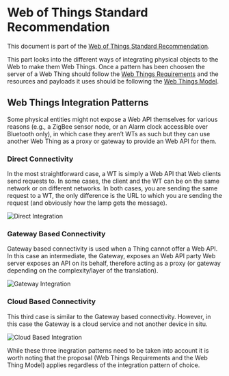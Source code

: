 # Web of Things Standard Recommendation

This document is part of the [Web of Things Standard Recommendation](../).

This part looks into the different ways of integrating physical objects to the Web to make them Web Things. Once a pattern has been choosen the server of a Web Thing should follow the [Web Things Requirements](../web-things-requirements/) and the resources and payloads it uses should be following the [Web Things Model](../web-things-model/).


## Web Things Integration Patterns

Some physical entities might not expose a Web API themselves for various reasons (e.g., a ZigBee sensor node, or an Alarm clock accessible over Bluetooth only), in which case they aren’t WTs as such but they can use another Web Thing as a proxy or gateway to provide an Web API for them.

### Direct Connectivity

In the most straightforward case, a WT is simply a Web API that Web clients send requests to. In some cases, the client and the WT can be on the same network or on different networks. In both cases, you are sending the same request to a WT, the only difference is the URL to which you are sending the request (and obviously how the lamp gets the message).

![Direct Integration](http://webofthings.org/wp-content/uploads/2015/04/integration-direct.png)

### Gateway Based Connectivity

Gateway based connectivity is used when a Thing cannot offer a Web API. In this case an intermediate, the Gateway, exposes an Web API party Web server exposes an API on its behalf, therefore acting as a proxy (or gateway depending on the complexity/layer of the translation).

![Gateway Integration](http://webofthings.org/wp-content/uploads/2015/04/integration-gateways.png)

### Cloud Based Connectivity

This third case is similar to the Gateway based connectivity. However, in this case the Gateway is a cloud service and not another device in situ.

![Cloud Based Integration](http://webofthings.org/wp-content/uploads/2015/04/integration-cloud.png)

While these three inegration patterns need to be taken into account it is worth noting that the proposal (Web Things Requirements and the Web Thing Model) applies regardless of the integration pattern of choice.